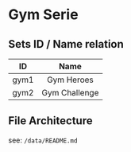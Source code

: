 # Gym Serie

## Sets ID / Name relation

| ID        | Name          |
| :-------: | :-----------: |
| gym1      | Gym Heroes    |
| gym2      | Gym Challenge |

## File Architecture

see: `/data/README.md`
